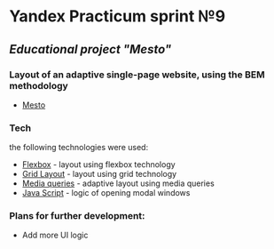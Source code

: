 # Yandex Practicum sprint №9
## _Educational project **"Mesto"**_

### Layout of an adaptive single-page website, using the BEM methodology
- [Mesto](https://galichanton.github.io/mesto)
### Tech
the following technologies were used:

- [Flexbox](https://developer.mozilla.org/ru/docs/Learn/CSS/CSS_layout/Flexbox) - layout using flexbox technology
- [Grid Layout](https://developer.mozilla.org/ru/docs/Web/CSS/CSS_Grid_Layout/Basic_Concepts_of_Grid_Layout) - layout using grid technology
- [Media queries](https://developer.mozilla.org/ru/docs/Web/CSS/Media_Queries) - adaptive layout using media queries
- [Java Script](https://developer.mozilla.org/ru/docs/Web/CSS/Media_Queries) - logic of opening modal windows


### Plans for further development:
- Add more UI logic
